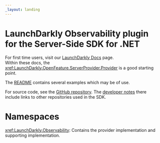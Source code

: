 ```yaml
---
_layout: landing
---
```


# LaunchDarkly Observability plugin for the Server-Side SDK for .NET

For first time users, visit our [LaunchDarkly Docs](https://docs.launchdarkly.com/sdk/server-side/dotnet) page.  
Within these docs, the <xref:LaunchDarkly.OpenFeature.ServerProvider.Provider> is a good starting point.

The [README](https://github.com/launchdarkly/openfeature-dotnet-server/tree/main/README.md) contains several examples which may be of use.

For source code, see the [GitHub repository](https://github.com/launchdarkly/openfeature-dotnet-server).
The [developer notes](https://github.com/launchdarkly/openfeature-dotnet-server/blob/main/CONTRIBUTING.md) there include links
to other repositories used in the SDK.

# Namespaces

<xref:LaunchDarkly.Observability>: Contains the provider implementation and supporting implementation.